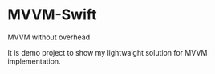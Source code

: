 # MVVM-Swift
MVVM without overhead

It is demo project to show my lightwaight solution for MVVM implementation.